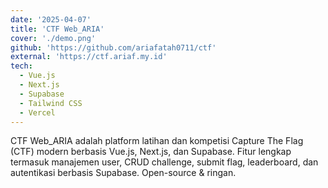 ```yaml
---
date: '2025-04-07'
title: 'CTF Web_ARIA'
cover: './demo.png'
github: 'https://github.com/ariafatah0711/ctf'
external: 'https://ctf.ariaf.my.id'
tech:
  - Vue.js
  - Next.js
  - Supabase
  - Tailwind CSS
  - Vercel
---
```


CTF Web_ARIA adalah platform latihan dan kompetisi Capture The Flag (CTF) modern berbasis Vue.js, Next.js, dan Supabase. Fitur lengkap termasuk manajemen user, CRUD challenge, submit flag, leaderboard, dan autentikasi berbasis Supabase. Open-source & ringan.
